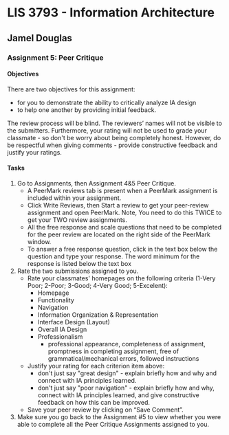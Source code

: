 # LIS 3793 - Information Architecture

## Jamel Douglas

### Assignment 5: Peer Critique

#### Objectives 
There are two objectives for this assignment: 
- for you to demonstrate the ability to critically analyze IA design 
- to help one another by providing initial feedback. 

The review process will be blind. The reviewers’ names will not be visible to the submitters. Furthermore, your rating will not be used to grade your classmate - so don't be worry about being completely honest. However, do be respectful when giving comments - provide constructive feedback and justify your ratings.

#### Tasks
1. Go to Assignments, then Assignment 4&5 Peer Critique.
    - A PeerMark reviews tab is present when a PeerMark assignment is included within your assignment.
    - Click Write Reviews, then Start a review to get your peer-review assignment and open PeerMark. Note, You need to do this TWICE to get your TWO review assignments.
    - All the free response and scale questions that need to be completed for the peer review are located on the right side of the PeerMark window.
    - To answer a free response question, click in the text box below the question and type your response. The word minimum for the response is listed below the text box
2. Rate the two submissions assigned to you.
    - Rate your classmates' homepages on the following criteria (1-Very Poor; 2-Poor; 3-Good; 4-Very Good; 5-Excelent):
        + Homepage
        + Functionality
        + Navigation
        + Information Organization & Representation
        + Interface Design (Layout)
        + Overall IA Design
        + Professionalism
            * professional appearance, completeness of assignment, promptness in completing assignment, free of grammatical/mechanical errors, followed instructions
    - Justify your rating for each criterion item above: 
        + don't just say "great design" - explain briefly how and why and connect with IA principles learned.
        + don't just say "poor navigation" - explain briefly how and why, connect with IA principles learned, and give constructive feedback on how this can be improved.
    - Save your peer review by clicking on “Save Comment”. 
3. Make sure you go back to the Assignment #5 to view whether you were able to complete all the Peer Critique Assignments assigned to you. 